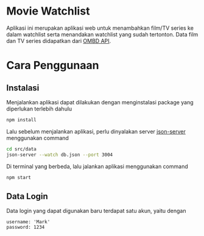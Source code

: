 # Movie Watchlist

Aplikasi ini merupakan aplikasi web untuk menambahkan film/TV series ke dalam watchlist serta menandakan watchlist yang sudah tertonton. Data film dan TV series didapatkan dari [OMBD API](http://www.omdbapi.com/).

# Cara Penggunaan

## Instalasi
Menjalankan aplikasi dapat dilakukan dengan menginstalasi package yang diperlukan terlebih dahulu
```sh
npm install
```
Lalu sebelum menjalankan aplikasi, perlu dinyalakan server [json-server](https://github.com/typicode/json-server) menggunakan command
```sh
cd src/data
json-server --watch db.json --port 3004
```
Di terminal yang berbeda, lalu jalankan aplikasi menggunakan command
```sh
npm start
```

## Data Login

Data login yang dapat digunakan baru terdapat satu akun, yaitu dengan
```
username: 'Mark'
password: 1234
```